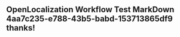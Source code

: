 <properties
ms.topic="hero-topic"
ms.test1="hero-topic"
ms.test2="test"/>

## OpenLocalization Workflow Test MarkDown 4aa7c235-e788-43b5-babd-153713865df9 thanks!
